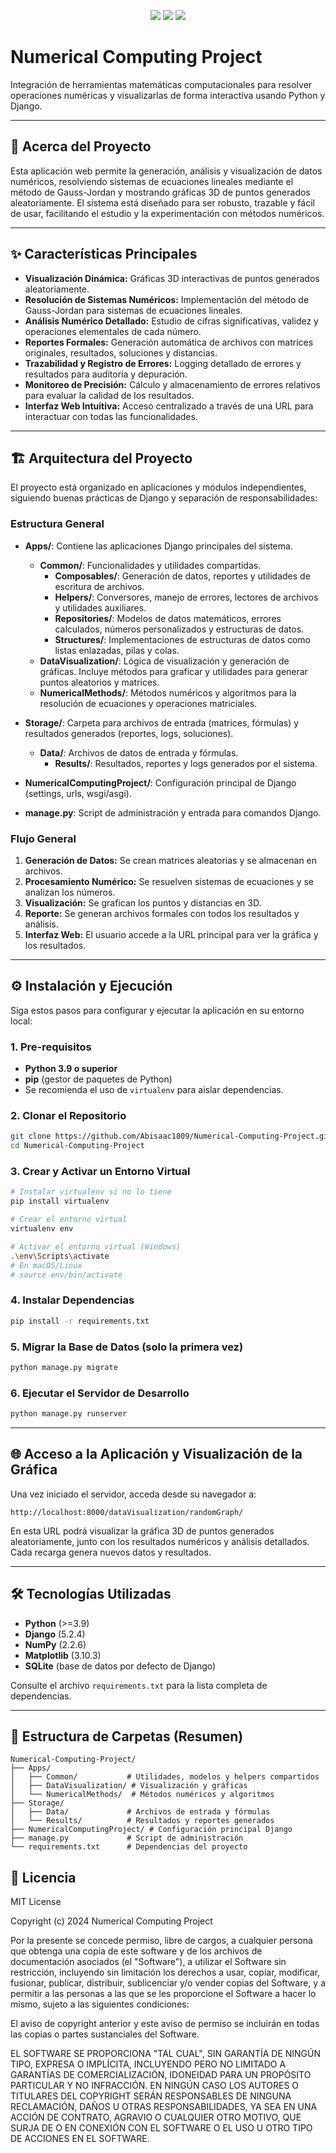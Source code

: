 <p align="center">
    <img src="https://img.shields.io/badge/Python-3.9%2B-blue?logo=python" />
    <img src="https://img.shields.io/badge/Django-5.2.4-green?logo=django" />
    <img src="https://img.shields.io/badge/Matplotlib-3.10.3-orange?logo=matplotlib" />
</p>

# Numerical Computing Project

Integración de herramientas matemáticas computacionales para resolver operaciones numéricas y visualizarlas de forma interactiva usando Python y Django.

---

## 🚀 Acerca del Proyecto

Esta aplicación web permite la generación, análisis y visualización de datos numéricos, resolviendo sistemas de ecuaciones lineales mediante el método de Gauss-Jordan y mostrando gráficas 3D de puntos generados aleatoriamente. El sistema está diseñado para ser robusto, trazable y fácil de usar, facilitando el estudio y la experimentación con métodos numéricos.

---

## ✨ Características Principales

- **Visualización Dinámica:** Gráficas 3D interactivas de puntos generados aleatoriamente.
- **Resolución de Sistemas Numéricos:** Implementación del método de Gauss-Jordan para sistemas de ecuaciones lineales.
- **Análisis Numérico Detallado:** Estudio de cifras significativas, validez y operaciones elementales de cada número.
- **Reportes Formales:** Generación automática de archivos con matrices originales, resultados, soluciones y distancias.
- **Trazabilidad y Registro de Errores:** Logging detallado de errores y resultados para auditoría y depuración.
- **Monitoreo de Precisión:** Cálculo y almacenamiento de errores relativos para evaluar la calidad de los resultados.
- **Interfaz Web Intuitiva:** Acceso centralizado a través de una URL para interactuar con todas las funcionalidades.

---

## 🏗️ Arquitectura del Proyecto

El proyecto está organizado en aplicaciones y módulos independientes, siguiendo buenas prácticas de Django y separación de responsabilidades:

### Estructura General

- **Apps/**: Contiene las aplicaciones Django principales del sistema.
    - **Common/**: Funcionalidades y utilidades compartidas.
        - **Composables/**: Generación de datos, reportes y utilidades de escritura de archivos.
        - **Helpers/**: Conversores, manejo de errores, lectores de archivos y utilidades auxiliares.
        - **Repositories/**: Modelos de datos matemáticos, errores calculados, números personalizados y estructuras de datos.
        - **Structures/**: Implementaciones de estructuras de datos como listas enlazadas, pilas y colas.
    - **DataVisualization/**: Lógica de visualización y generación de gráficas. Incluye métodos para graficar y utilidades para generar puntos aleatorios y matrices.
    - **NumericalMethods/**: Métodos numéricos y algoritmos para la resolución de ecuaciones y operaciones matriciales.

- **Storage/**: Carpeta para archivos de entrada (matrices, fórmulas) y resultados generados (reportes, logs, soluciones).
    - **Data/**: Archivos de datos de entrada y fórmulas.
        - **Results/**: Resultados, reportes y logs generados por el sistema.

- **NumericalComputingProject/**: Configuración principal de Django (settings, urls, wsgi/asgi).
- **manage.py**: Script de administración y entrada para comandos Django.


### Flujo General

1. **Generación de Datos:** Se crean matrices aleatorias y se almacenan en archivos.
2. **Procesamiento Numérico:** Se resuelven sistemas de ecuaciones y se analizan los números.
3. **Visualización:** Se grafican los puntos y distancias en 3D.
4. **Reporte:** Se generan archivos formales con todos los resultados y análisis.
5. **Interfaz Web:** El usuario accede a la URL principal para ver la gráfica y los resultados.

---

## ⚙️ Instalación y Ejecución

Siga estos pasos para configurar y ejecutar la aplicación en su entorno local:

### 1. Pre-requisitos

- **Python 3.9 o superior**
- **pip** (gestor de paquetes de Python)
- Se recomienda el uso de `virtualenv` para aislar dependencias.

### 2. Clonar el Repositorio

```bash
git clone https://github.com/Abisaac1809/Numerical-Computing-Project.git
cd Numerical-Computing-Project
```

### 3. Crear y Activar un Entorno Virtual

```bash
# Instalar virtualenv si no lo tiene
pip install virtualenv

# Crear el entorno virtual
virtualenv env

# Activar el entorno virtual (Windows)
.\env\Scripts\activate
# En macOS/Linux
# source env/bin/activate
```

### 4. Instalar Dependencias

```bash
pip install -r requirements.txt
```

### 5. Migrar la Base de Datos (solo la primera vez)

```bash
python manage.py migrate
```

### 6. Ejecutar el Servidor de Desarrollo

```bash
python manage.py runserver
```

---

## 🌐 Acceso a la Aplicación y Visualización de la Gráfica

Una vez iniciado el servidor, acceda desde su navegador a:

```
http://localhost:8000/dataVisualization/randomGraph/
```

En esta URL podrá visualizar la gráfica 3D de puntos generados aleatoriamente, junto con los resultados numéricos y análisis detallados. Cada recarga genera nuevos datos y resultados.

---

## 🛠️ Tecnologías Utilizadas

- **Python** (>=3.9)
- **Django** (5.2.4)
- **NumPy** (2.2.6)
- **Matplotlib** (3.10.3)
- **SQLite** (base de datos por defecto de Django)

Consulte el archivo `requirements.txt` para la lista completa de dependencias.

---

## 📁 Estructura de Carpetas (Resumen)

```text
Numerical-Computing-Project/
├── Apps/
│   ├── Common/           # Utilidades, modelos y helpers compartidos
│   ├── DataVisualization/ # Visualización y gráficas
│   └── NumericalMethods/  # Métodos numéricos y algoritmos
├── Storage/
│   ├── Data/             # Archivos de entrada y fórmulas
│   └── Results/          # Resultados y reportes generados
├── NumericalComputingProject/ # Configuración principal Django
├── manage.py             # Script de administración
└── requirements.txt      # Dependencias del proyecto
```

## 📄 Licencia


MIT License

Copyright (c) 2024 Numerical Computing Project

Por la presente se concede permiso, libre de cargos, a cualquier persona que obtenga una copia
de este software y de los archivos de documentación asociados (el "Software"), a utilizar
el Software sin restricción, incluyendo sin limitación los derechos a usar, copiar, modificar,
fusionar, publicar, distribuir, sublicenciar y/o vender copias del Software, y a permitir
a las personas a las que se les proporcione el Software a hacer lo mismo, sujeto a las
siguientes condiciones:

El aviso de copyright anterior y este aviso de permiso se incluirán en todas las copias
o partes sustanciales del Software.

EL SOFTWARE SE PROPORCIONA "TAL CUAL", SIN GARANTÍA DE NINGÚN TIPO, EXPRESA O IMPLÍCITA,
INCLUYENDO PERO NO LIMITADO A GARANTÍAS DE COMERCIALIZACIÓN, IDONEIDAD PARA UN PROPÓSITO
PARTICULAR Y NO INFRACCIÓN. EN NINGÚN CASO LOS AUTORES O TITULARES DEL COPYRIGHT SERÁN
RESPONSABLES DE NINGUNA RECLAMACIÓN, DAÑOS U OTRAS RESPONSABILIDADES, YA SEA EN UNA ACCIÓN
DE CONTRATO, AGRAVIO O CUALQUIER OTRO MOTIVO, QUE SURJA DE O EN CONEXIÓN CON EL SOFTWARE
O EL USO U OTRO TIPO DE ACCIONES EN EL SOFTWARE.